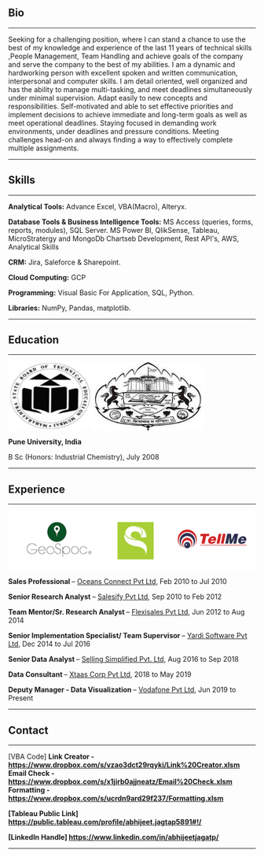 ## Bio

---
Seeking for a challenging position, where I can stand a chance to use the best of my knowledge and experience of the last 11 years of technical skills ,People Management, Team Handling and achieve goals of the company and serve the company to the best of my abilities. I am a dynamic and hardworking person with excellent spoken and written communication, interpersonal and computer skills. I am detail oriented, well organized and has the ability to manage multi-tasking, and meet deadlines simultaneously under minimal supervision. Adapt easily to new concepts and responsibilities. Self-motivated and able to set effective priorities and implement decisions to achieve immediate and long-term goals as well as meet operational deadlines. Staying focused in demanding work environments, under deadlines and pressure conditions. Meeting challenges head-on and always finding a way to effectively complete multiple assignments.


---

## Skills

---
**Analytical Tools:** Advance Excel, VBA(Macro), Alteryx.

**Database Tools & Business Intelligence Tools:** MS Access (queries, forms, reports, modules), SQL Server. MS Power BI, QlikSense, Tableau, MicroStratergy and MongoDb Chartseb Development, Rest API's, AWS, Analytical Skills

**CRM:** Jira, Saleforce & Sharepoint.

**Cloud Computing:** GCP

**Programming:** Visual Basic For Application, SQL, Python.

**Libraries:** NumPy, Pandas, matplotlib.

---

## Education

---

<img src="images/uni.jpg?raw=true" align="middle" width="400" height="140" alt="uni logos">

<b> Pune University, India </b>

B Sc (Honors: Industrial Chemistry),			 		            July 2008

---

## Experience

---

<img src="images/experience.png?raw=true" align="middle" width="700" height="120" alt="experience logos">

<b> Sales Professional </b> – [Oceans Connect Pvt Ltd](https://oceansconnect.com/), Feb 2010 to Jul 2010

<b> Senior Research Analyst </b> – [Salesify Pvt Ltd](https://zdperformancemarketing.com/salesify/), Sep 2010 to Feb 2012

<b> Team Mentor/Sr. Research Analyst </b> – [Flexisales Pvt Ltd](https://www.flexisales.com/), Jun 2012 to Aug 2014 

<b> Senior Implementation Specialist/ Team Supervisor </b> – [Yardi Software Pvt Ltd](https://yardi.com/), Dec 2014 to Jul 2016

<b> Senior Data Analyst </b> – [Selling Simplified Pvt. Ltd](https://sellingsimplified.com/), Aug 2016 to Sep 2018

<b> Data Consultant </b> – [Xtaas Corp Pvt Ltd](https://https://.2xconnect.com/), 2018 to May 2019

<b> Deputy Manager - Data Visualization </b> – [Vodafone Pvt Ltd](https://https://.2xconnect.com/), Jun 2019 to Present


---

## Contact

---

[VBA Code]
<b> Link Creator - https://www.dropbox.com/s/vzao3dct29rqyki/Link%20Creator.xlsm <b>
<b> Email Check - https://www.dropbox.com/s/x1jirb0ajjneatz/Email%20Check.xlsm <b>
<b> Formatting   - https://www.dropbox.com/s/ucrdn9ard29f237/Formatting.xlsm <b>

[Tableau Public Link]
https://public.tableau.com/profile/abhijeet.jagtap5891#!/

[LinkedIn Handle] 
https://www.linkedin.com/in/abhijeetjagatp/

---
